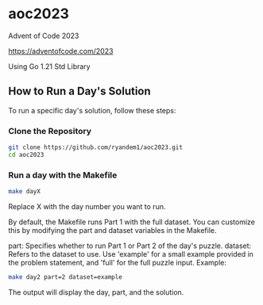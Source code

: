 # aoc2023
Advent of Code 2023

https://adventofcode.com/2023

Using Go 1.21 Std Library

## How to Run a Day's Solution
To run a specific day's solution, follow these steps:

### Clone the Repository

```bash
git clone https://github.com/ryandem1/aoc2023.git
cd aoc2023
```

### Run a day with the Makefile

```bash
make dayX
```
Replace X with the day number you want to run.

By default, the Makefile runs Part 1 with the full dataset. You can customize this by modifying the part and dataset variables in the Makefile.

part: Specifies whether to run Part 1 or Part 2 of the day's puzzle.
dataset: Refers to the dataset to use. Use 'example' for a small example provided in the problem statement, and 'full' for the full puzzle input.
Example:

```bash
make day2 part=2 dataset=example
```

The output will display the day, part, and the solution.
